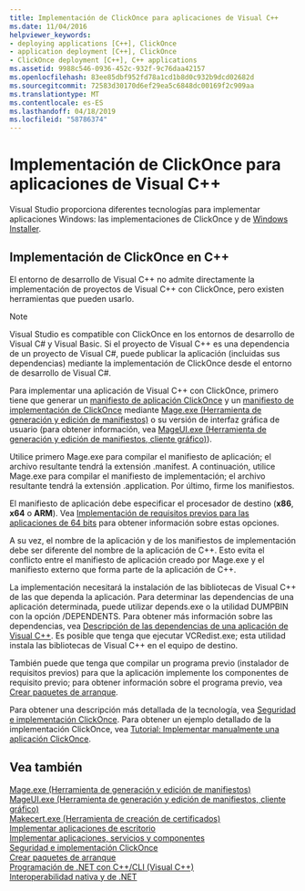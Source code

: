 ```yaml
---
title: Implementación de ClickOnce para aplicaciones de Visual C++
ms.date: 11/04/2016
helpviewer_keywords:
- deploying applications [C++], ClickOnce
- application deployment [C++], ClickOnce
- ClickOnce deployment [C++], C++ applications
ms.assetid: 9988c546-0936-452c-932f-9c76daa42157
ms.openlocfilehash: 83ee85dbf952fd78a1cd1b8d0c932b9dcd02682d
ms.sourcegitcommit: 72583d30170d6ef29ea5c6848dc00169f2c909aa
ms.translationtype: MT
ms.contentlocale: es-ES
ms.lasthandoff: 04/18/2019
ms.locfileid: "58786374"
---
```

# <a name="clickonce-deployment-for-visual-c-applications"></a>Implementación de ClickOnce para aplicaciones de Visual C++

Visual Studio proporciona diferentes tecnologías para implementar aplicaciones Windows: las implementaciones de ClickOnce y de [Windows Installer](/windows/desktop/Msi/windows-installer-portal).

## <a name="clickonce-deployment-in-c"></a>Implementación de ClickOnce en C++

El entorno de desarrollo de Visual C++ no admite directamente la implementación de proyectos de Visual C++ con ClickOnce, pero existen herramientas que pueden usarlo.

> [!NOTE]
>  Visual Studio es compatible con ClickOnce en los entornos de desarrollo de Visual C# y Visual Basic. Si el proyecto de Visual C++ es una dependencia de un proyecto de Visual C#, puede publicar la aplicación (incluidas sus dependencias) mediante la implementación de ClickOnce desde el entorno de desarrollo de Visual C#.

Para implementar una aplicación de Visual C++ con ClickOnce, primero tiene que generar un [manifiesto de aplicación ClickOnce](/visualstudio/deployment/clickonce-application-manifest) y un [manifiesto de implementación de ClickOnce](/visualstudio/deployment/clickonce-deployment-manifest) mediante [Mage.exe (Herramienta de generación y edición de manifiestos)](/dotnet/framework/tools/mage-exe-manifest-generation-and-editing-tool) o su versión de interfaz gráfica de usuario (para obtener información, vea [MageUI.exe (Herramienta de generación y edición de manifiestos, cliente gráfico)](/dotnet/framework/tools/mageui-exe-manifest-generation-and-editing-tool-graphical-client)).

Utilice primero Mage.exe para compilar el manifiesto de aplicación; el archivo resultante tendrá la extensión .manifest. A continuación, utilice Mage.exe para compilar el manifiesto de implementación; el archivo resultante tendrá la extensión .application. Por último, firme los manifiestos.

El manifiesto de aplicación debe especificar el procesador de destino (**x86**, **x64** o **ARM**). Vea [Implementación de requisitos previos para las aplicaciones de 64 bits](/visualstudio/deployment/deploying-prerequisites-for-64-bit-applications) para obtener información sobre estas opciones.

A su vez, el nombre de la aplicación y de los manifiestos de implementación debe ser diferente del nombre de la aplicación de C++. Esto evita el conflicto entre el manifiesto de aplicación creado por Mage.exe y el manifiesto externo que forma parte de la aplicación de C++.

La implementación necesitará la instalación de las bibliotecas de Visual C++ de las que dependa la aplicación. Para determinar las dependencias de una aplicación determinada, puede utilizar depends.exe o la utilidad DUMPBIN con la opción /DEPENDENTS. Para obtener más información sobre las dependencias, vea [Descripción de las dependencias de una aplicación de Visual C++](understanding-the-dependencies-of-a-visual-cpp-application.md). Es posible que tenga que ejecutar VCRedist.exe; esta utilidad instala las bibliotecas de Visual C++ en el equipo de destino.

También puede que tenga que compilar un programa previo (instalador de requisitos previos) para que la aplicación implemente los componentes de requisito previo; para obtener información sobre el programa previo, vea [Crear paquetes de arranque](/visualstudio/deployment/creating-bootstrapper-packages).

Para obtener una descripción más detallada de la tecnología, vea [Seguridad e implementación ClickOnce](/visualstudio/deployment/clickonce-security-and-deployment). Para obtener un ejemplo detallado de la implementación ClickOnce, vea [Tutorial: Implementar manualmente una aplicación ClickOnce](/visualstudio/deployment/walkthrough-manually-deploying-a-clickonce-application).

## <a name="see-also"></a>Vea también

[Mage.exe (Herramienta de generación y edición de manifiestos)](/dotnet/framework/tools/mage-exe-manifest-generation-and-editing-tool)<br>
[MageUI.exe (Herramienta de generación y edición de manifiestos, cliente gráfico)](/dotnet/framework/tools/mageui-exe-manifest-generation-and-editing-tool-graphical-client)<br>
[Makecert.exe (Herramienta de creación de certificados)](https://msdn.microsoft.com/library/windows/desktop/aa386968)<br>
[Implementar aplicaciones de escritorio](deploying-native-desktop-applications-visual-cpp.md)<br>
[Implementar aplicaciones, servicios y componentes](/visualstudio/deployment/deploying-applications-services-and-components)<br>
[Seguridad e implementación ClickOnce](/visualstudio/deployment/clickonce-security-and-deployment)<br>
[Crear paquetes de arranque](/visualstudio/deployment/creating-bootstrapper-packages)<br>
[Programación de .NET con C++/CLI (Visual C++)](../dotnet/dotnet-programming-with-cpp-cli-visual-cpp.md)<br>
[Interoperabilidad nativa y de .NET](../dotnet/native-and-dotnet-interoperability.md)

